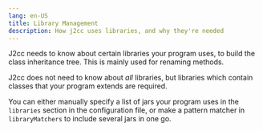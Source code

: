 ```yaml
---
lang: en-US
title: Library Management
description: How j2cc uses libraries, and why they're needed
---
```


J2cc needs to know about certain libraries your program uses, to build the class inheritance tree.
This is mainly used for renaming methods.

J2cc does not need to know about *all* libraries, but libraries which contain classes that your program extends are required.

You can either manually specify a list of jars your program uses in the `libraries` section in the configuration file,
or make a pattern matcher in `libraryMatchers` to include several jars in one go.